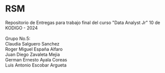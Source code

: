 # RSM
Repositorio de Entregas para trabajo final del curso "Data Analyst Jr" 10 de KODIGO - 2024<br/>
<br/>
Grupo No.5:<br/>
Claudia Salguero Sanchez<br/>
Roger Miguel España Alfaro<br/>
Juan Diego Zavaleta Mejia<br/>
German Ernesto Ayala Coreas<br/>
Luis Antonio Escobar Argueta
